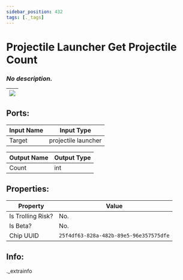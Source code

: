 ```yaml
---
sidebar_position: 432
tags: [._tags]
---
```


# Projectile Launcher Get Projectile Count


### *No description.*

| ![](https://images-ext-2.discordapp.net/external/MPmIaQzlEPmgGWlgi-WxBBXt0Bjv_zWPkg1y1f_sy3s/https/www.recroomcircuits.com/image/circuit/absolute-value?width=206&height=108) |
|-----|

## Ports:

| Input Name | Input Type |
|-----------|-----------|
| Target | projectile launcher |

| Output Name | Output Type |
|-----------|-----------|
| Count | int |

## Properties:

| Property  | Value |
|-------------------|-----------|
| Is Trolling Risk? | No. |
| Is Beta? | No. |
| Chip UUID | `25f4df63-828a-482b-89e5-96e357575dfe` |

## Info:
._extrainfo